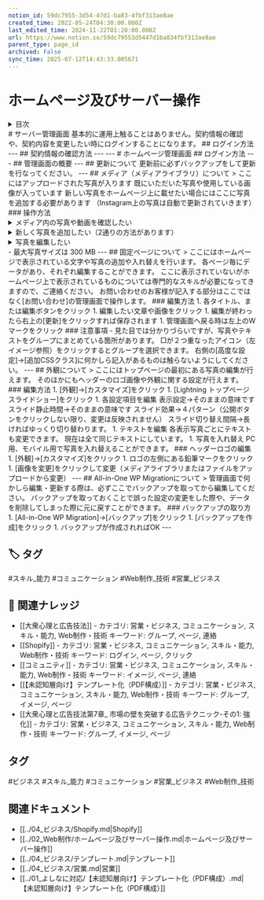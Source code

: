 ```yaml
---
notion_id: 59dc7955-3d54-47d1-ba83-4fbf313ae8ae
created_time: 2022-05-24T04:30:00.000Z
last_edited_time: 2024-11-22T01:20:00.000Z
url: https://www.notion.so/59dc79553d5447d1ba834fbf313ae8ae
parent_type: page_id
archived: False
sync_time: 2025-07-12T14:43:33.005671
---
```


# ホームページ及びサーバー操作

<details>
<summary>目次</summary>
</details>
# サーバー管理画面
基本的に運用上触ることはありません。契約情報の確認や、契約内容を変更したい時にログインすることになります。
## ログイン方法
---
## 契約情報の確認方法
---
---
# ホームページ管理画面
## ログイン方法
---
## 管理画面の概要
---
## 更新について
更新前に必ずバックアップをして更新を行なってください。
---
## メディア（メディアライブラリ）について
> ここにはアップロードされた写真が入ります
既にいただいた写真や使用している画像が入っています
新しい写真をホームページ上に載せたい場合にはここに写真を追加する必要があります
（Instagram上の写真は自動で更新されていきます）
### 操作方法
<details>
<summary>メディア内の写真や動画を確認したい</summary>
</details>
<details>
<summary>新しく写真を追加したい（2通りの方法があります）</summary>
</details>
<details>
<summary>写真を編集したい</summary>
</details>
- 最大写真サイズは 300 MB
---
## 固定ページについて
> ここにはホームページで表示されている文字や写真の追加や入れ替えを行います。
各ページ毎にデータがあり、それぞれ編集することができます。
ここに表示されていないがホームページ上で表示されているものについては専門的なスキルが必要になってきますので、ご連絡ください。
お問い合わせのお客様が記入する部分はここではなく[お問い合わせ]の管理画面で操作します。
### 編集方法
1. 各タイトル、または編集ボタンをクリック
1. 編集したい文章や画像をクリック
1. 編集が終わったら右上の[更新]をクリックすれば保存されます
1. 管理画面へ戻る時は左上のWマークをクリック
### 注意事項
- 見た目では分かりづらいですが、写真やテキストをグループにまとめている箇所があります。
□が２つ重なったアイコン（左イメージ参照）をクリックするとグループを選択できます。
右側の[高度な設定]→[追加CSSクラス]に何かしら記入があるものは触らないようにしてください。
---
## 外観について
> ここにはトップページの最初にある写真の編集が行えます。
そのほかにもヘッダーのロゴ画像や外観に関する設定が行えます。
### 編集方法
1. [外観]→[カスタマイズ]をクリック
1. [Lightning トップページスライドショー]をクリック
1. 各設定項目を編集
表示設定→そのままの意味です
スライド静止時間→そのままの意味です
スライド効果→４パターン（公開ボタンをクリックしない限り、変更は反映されません）
スライド切り替え間隔→長ければゆっくり切り替わります。
1. テキストを編集
各表示写真ごとにテキストも変更できます。
現在は全て同じテキストにしています。
1. 写真を入れ替え
PC用、モバイル用で写真を入れ替えることができます。
### ヘッダーロゴの編集
1. [外観]→[カスタマイズ]をクリック
1. ロゴの左側にある鉛筆マークをクリック
1. [画像を変更]をクリックして変更（メディアライブラリまたはファイルをアップロードから変更）
---
## All-in-One WP Migrationについて
> 管理画面で何かしら編集・更新する際は、必ずここでバックアップを取ってから編集してください。
バックアップを取っておくことで誤った設定の変更をした際や、データを削除してしまった際に元に戻すことができます。
### バックアップの取り方
1. [All-in-One WP Migration]→[バックアップ]をクリック
1. [バックアップを作成]をクリック
1. バックアップが作成されればOK
---

## 🏷️ タグ
#スキル_能力 #コミュニケーション #Web制作_技術 #営業_ビジネス

## 🔗 関連ナレッジ
- [[大衆心理と広告技法]] - カテゴリ: 営業・ビジネス, コミュニケーション, スキル・能力, Web制作・技術 キーワード: グループ, ページ, 連絡
- [[Shopify]] - カテゴリ: 営業・ビジネス, コミュニケーション, スキル・能力, Web制作・技術 キーワード: ログイン, ページ, クリック
- [[コミュニティ]] - カテゴリ: 営業・ビジネス, コミュニケーション, スキル・能力, Web制作・技術 キーワード: イメージ, ページ, 連絡
- [[【未認知層向け】テンプレート化（PDF構成）]] - カテゴリ: 営業・ビジネス, コミュニケーション, スキル・能力, Web制作・技術 キーワード: グループ, イメージ, ページ
- [[大衆心理と広告技法第7章_ 市場の壁を突破する広告テクニック-その1: 強化]] - カテゴリ: 営業・ビジネス, コミュニケーション, スキル・能力, Web制作・技術 キーワード: グループ, イメージ, ページ


## タグ

#ビジネス #スキル_能力 #コミュニケーション #営業_ビジネス #Web制作_技術 

## 関連ドキュメント

- [[../04_ビジネス/Shopify.md|Shopify]]
- [[../02_Web制作/ホームページ及びサーバー操作.md|ホームページ及びサーバー操作]]
- [[../04_ビジネス/テンプレート.md|テンプレート]]
- [[../04_ビジネス/営業.md|営業]]
- [[../01_よしなに対応/【未認知層向け】テンプレート化（PDF構成）.md|【未認知層向け】テンプレート化（PDF構成）]]
